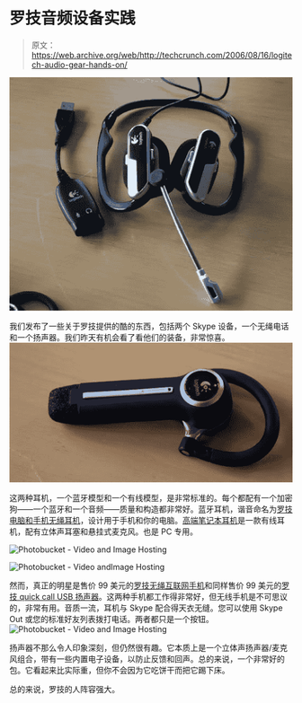 # 罗技音频设备实践

> 原文：<https://web.archive.org/web/http://techcrunch.com/2006/08/16/logitech-audio-gear-hands-on/>

![Photobucket - Video and Image Hosting](img/d2c86810df4b4424e2873313fcabc47c.png)

我们发布了一些关于罗技提供的酷的东西，包括两个 Skype 设备，一个无绳电话和一个扬声器。我们昨天有机会看了看他们的装备，非常惊喜。
![Photobucket - Video and Image Hosting](img/266cd39b4a2eec14ae84529f9f6b1e38.png)

这两种耳机，一个蓝牙模型和一个有线模型，是非常标准的。每个都配有一个加密狗——一个蓝牙和一个音频——质量和构造都非常好。蓝牙耳机，谐音命名为[罗技电脑和手机无绳耳机](https://web.archive.org/web/20141015235606/http://www.logitech.com/index.cfm/products/details/US/EN,CRID=2193,CONTENTID=12163)，设计用于手机和你的电脑。[高端笔记本耳机](https://web.archive.org/web/20141015235606/http://www.logitech.com/index.cfm/products/details/US/EN,CRID=103,CONTENTID=12163)是一款有线耳机，配有立体声耳塞和悬挂式麦克风。也是 PC 专用。

![Photobucket - Video and Image Hosting](img/814fd43eaaa53c0a399c5cc24530d6f8.png)

![Photobucket - Video andImage Hosting](img/dde0c63463bd4bc5e68722c35c6c2b1d.png)

然而，真正的明星是售价 99 美元的[罗技无绳互联网手机](https://web.archive.org/web/20141015235606/http://www.logitech.com/index.cfm/products/details/US/EN,CRID=103,CONTENTID=12148)和同样售价 99 美元的[罗技 quick call USB 扬声器](https://web.archive.org/web/20141015235606/http://www.logitech.com/index.cfm/products/details/US/EN,CRID=103,CONTENTID=12268)。这两种手机都工作得非常好，但无线手机是不可思议的，非常有用。音质一流，耳机与 Skype 配合得天衣无缝。您可以使用 Skype Out 或您的标准好友列表拨打电话。两者都只是一个按钮。
![Photobucket - Video and Image Hosting](img/e0aeda4f28703fc34f594594ec194d34.png)

扬声器不那么令人印象深刻，但仍然很有趣。它本质上是一个立体声扬声器/麦克风组合，带有一些内置电子设备，以防止反馈和回声。总的来说，一个非常好的包。它看起来比实际重，但你不会因为它吃饼干而把它踢下床。

总的来说，罗技的人阵容强大。